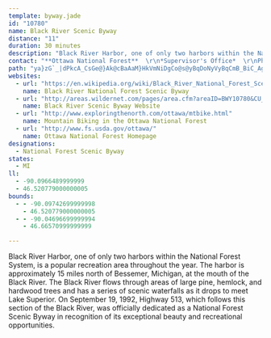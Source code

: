 ```yaml
---
template: byway.jade
id: "10780"
name: Black River Scenic Byway
distance: "11"
duration: 30 minutes
description: "Black River Harbor, one of only two harbors within the National Forest System, is a popular recreation area throughout the year.  The harbor is approximately 15 miles north of Bessemer, Michigan, at the mouth of the Black River.  The Black River flows through areas of large pine, hemlock, and hardwood trees and has a series of scenic waterfalls as it drops to meet Lake Superior.  On September 19, 1992, Highway 513, which follows this section of the Black River, was officially dedicated as a National Forest Scenic Byway in recognition of its exceptional beauty and recreational opportunities."
contact: "**Ottawa National Forest**  \r\n*Supervisor's Office*  \r\nPhone: 906-932-1330  \r\nTDD: 906-932-0301"
path: "ya}zG`_|dPkcA_CsGe@}Ak@cBaAaM}HkVmNiDgCo@s@yBqDoNyVyBqCmB_BiC_AgDy@uIy@wM{@qHK{Ow@wHIoPk@mCQgFDo@JmC`AoBlAak@`o@kJ`LoCpBsC`@oGVg`@QaGSu[@_Aj@eDdAy_@|NsElAiC\\}HFaTK_CGaBYuA_@_D_BcByAqB{Bal@y`AuAeBcBmAiC_BuFkAcHaAcFe@aD@oDb@iD`AiLlGmB`@oBJ}B_@q@UgBwA}AyBuAuC_Pq]iGyNo]qu@aCsDyZoXsE{EaEsF}DiCmF_CwEeBeCsBkHgIqJmIiGoE{EkCeOiK_Bk@cBSmWk@oNuAgEEsENuBAw@QoAo@uJ}HyBvCiAlAc@JgBC"
websites: 
  - url: "https://en.wikipedia.org/wiki/Black_River_National_Forest_Scenic_Byway"
    name: Black River National Forest Scenic Byway
  - url: "http://areas.wildernet.com/pages/area.cfm?areaID=BWY10780&CU_ID=165"
    name: Black River Scenic Byway Website
  - url: "http://www.exploringthenorth.com/ottawa/mtbike.html"
    name: Mountain Biking in the Ottawa National Forest
  - url: "http://www.fs.usda.gov/ottawa/"
    name: Ottawa National Forest Homepage
designations: 
  - National Forest Scenic Byway
states: 
  - MI
ll: 
  - -90.0966489999999
  - 46.520779000000005
bounds: 
  - - -90.09742699999998
    - 46.520779000000005
  - - -90.04696699999994
    - 46.66570999999999

---
```


Black River Harbor, one of only two harbors within the National Forest System, is a popular recreation area throughout the year.  The harbor is approximately 15 miles north of Bessemer, Michigan, at the mouth of the Black River.  The Black River flows through areas of large pine, hemlock, and hardwood trees and has a series of scenic waterfalls as it drops to meet Lake Superior.  On September 19, 1992, Highway 513, which follows this section of the Black River, was officially dedicated as a National Forest Scenic Byway in recognition of its exceptional beauty and recreational opportunities.
